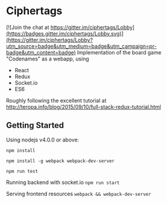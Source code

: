 Ciphertags
==========

[![Join the chat at https://gitter.im/ciphertags/Lobby](https://badges.gitter.im/ciphertags/Lobby.svg)](https://gitter.im/ciphertags/Lobby?utm_source=badge&utm_medium=badge&utm_campaign=pr-badge&utm_content=badge)
Implementation of the board game "Codenames" as a webapp, using
 - React
 - Redux
 - Socket.io
 - ES6

Roughly following the excellent tutorial at http://teropa.info/blog/2015/09/10/full-stack-redux-tutorial.html

Getting Started
---------------
Using nodejs v4.0.0 or above:

`npm install`

`npm install -g webpack webpack-dev-server`

`npm run test`

Running backend with socket.io
`npm run start`

Serving frontend resources
`webpack && webpack-dev-server`
